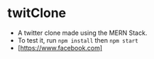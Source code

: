 # twitClone

- A twitter clone made using the MERN Stack.
- To test it, run `npm install` then `npm start` 
- [https://www.facebook.com]
